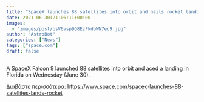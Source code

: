```yaml
---
title: "SpaceX launches 88 satellites into orbit and nails rocket landing"
date: 2021-06-30T21:06:11+00:00
images:
  - "images/post/bsV6vsp9Q8EzFkdpWN7ec9.jpg"
author: "AstroBot"
categories: ["News"]
tags: ["space.com"]
draft: false
---
```


A SpaceX Falcon 9 launched 88 satellites into orbit and aced a landing in Florida on Wednesday (June 30). 

Διαβάστε περισσότερα: https://www.space.com/spacex-launches-88-satellites-lands-rocket
